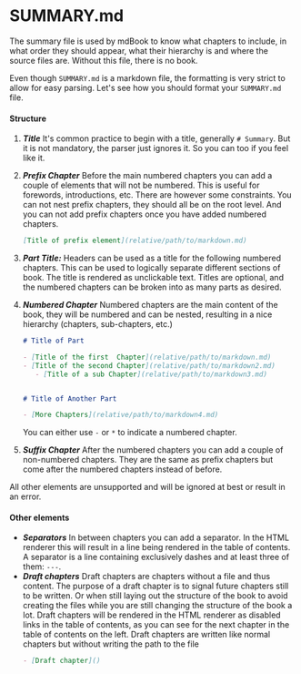 # SUMMARY.md

The summary file is used by mdBook to know what chapters to include, in what
order they should appear, what their hierarchy is and where the source files
are. Without this file, there is no book.

Even though `SUMMARY.md` is a markdown file, the formatting is very strict to
allow for easy parsing. Let's see how you should format your `SUMMARY.md` file.

#### Structure

1. ***Title*** It's common practice to begin with a title, generally <code
   class="language-markdown"># Summary</code>. But it is not mandatory, the
   parser just ignores it. So you can too if you feel like it.

2. ***Prefix Chapter*** Before the main numbered chapters you can add a couple
   of elements that will not be numbered. This is useful for forewords,
   introductions, etc. There are however some constraints. You can not nest
   prefix chapters, they should all be on the root level. And you can not add
   prefix chapters once you have added numbered chapters.
   ```markdown
   [Title of prefix element](relative/path/to/markdown.md)
   ```

3. ***Part Title:*** Headers can be used as a title for the following numbered
   chapters. This can be used to logically separate different sections
   of book. The title is rendered as unclickable text.
   Titles are optional, and the numbered chapters can be broken into as many
   parts as desired.

4. ***Numbered Chapter*** Numbered chapters are the main content of the book,
   they will be numbered and can be nested, resulting in a nice hierarchy
   (chapters, sub-chapters, etc.)
   ```markdown
   # Title of Part

   - [Title of the first  Chapter](relative/path/to/markdown.md)
   - [Title of the second Chapter](relative/path/to/markdown2.md)
      - [Title of a sub Chapter](relative/path/to/markdown3.md)


   # Title of Another Part

   - [More Chapters](relative/path/to/markdown4.md)
   ```
   You can either use `-` or `*` to indicate a numbered chapter.

5. ***Suffix Chapter*** After the numbered chapters you can add a couple of
   non-numbered chapters. They are the same as prefix chapters but come after
   the numbered chapters instead of before.

All other elements are unsupported and will be ignored at best or result in an
error.

#### Other elements

- ***Separators*** In between chapters you can add a separator. In the HTML renderer
  this will result in a line being rendered in the table of contents. A separator is
  a line containing exclusively dashes and at least three of them: `---`.
- ***Draft chapters*** Draft chapters are chapters without a file and thus content.
  The purpose of a draft chapter is to signal future chapters still to be written.
  Or when still laying out the structure of the book to avoid creating the files
  while you are still changing the structure of the book a lot.
  Draft chapters will be rendered in the HTML renderer as disabled links in the table
  of contents, as you can see for the next chapter in the table of contents on the left.
  Draft chapters are written like normal chapters but without writing the path to the file
  ```markdown
  - [Draft chapter]()
  ```
